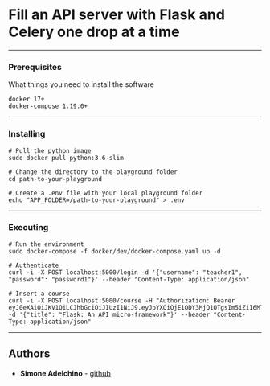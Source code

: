# Fill an API server with Flask and Celery one drop at a time

--------------------------------------------------------------------------------

### Prerequisites

What things you need to install the software

```
docker 17+
docker-compose 1.19.0+
```

--------------------------------------------------------------------------------

### Installing

```
# Pull the python image
sudo docker pull python:3.6-slim

# Change the directory to the playground folder
cd path-to-your-playground

# Create a .env file with your local playground folder
echo "APP_FOLDER=/path-to-your-playground" > .env

```

--------------------------------------------------------------------------------

### Executing

```
# Run the environment
sudo docker-compose -f docker/dev/docker-compose.yaml up -d

# Authenticate
curl -i -X POST localhost:5000/login -d '{"username": "teacher1", "password": "password1"}' --header "Content-Type: application/json"

# Insert a course
curl -i -X POST localhost:5000/course -H "Authorization: Bearer eyJ0eXAiOiJKV1QiLCJhbGciOiJIUzI1NiJ9.eyJpYXQiOjE1ODY3MjQ1OTgsIm5iZiI6MTU4NjcyNDU5OCwianRpIjoiOWZmYmFkMTktNzc2NC00NWZmLTlmMTctZWM5MWY3MjdkZWViIiwiZXhwIjoxNTg2NzI1NDk4LCJpZGVudGl0eSI6InRlYWNoZXIxIiwiZnJlc2giOmZhbHNlLCJ0eXBlIjoiYWNjZXNzIn0.sEEC1XiWNU5pBfvnfzZz4MA2z07gkoPsz1ODGp__6TI" -d '{"title": "Flask: An API micro-framework"}' --header "Content-Type: application/json"

```

--------------------------------------------------------------------------------

## Authors

- **Simone Adelchino** - [github](https://github.com/claclacla)

